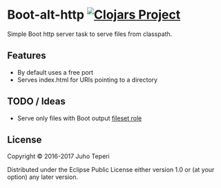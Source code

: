 # Boot-alt-http [![Clojars Project](https://img.shields.io/clojars/v/metosin/boot-alt-http.svg)](https://clojars.org/metosin/boot-alt-http)

Simple Boot http server task to serve files from classpath.

## Features

- By default uses a free port
- Serves index.html for URIs pointing to a directory

## TODO / Ideas

- Serve only files with Boot output [fileset role](https://github.com/boot-clj/boot/wiki/Filesets#fileset-components)

## License

Copyright © 2016-2017 Juho Teperi

Distributed under the Eclipse Public License either version 1.0 or (at your option) any later version.
